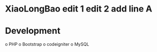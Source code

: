 XiaoLongBao
edit 1
edit 2
add line A
===========

Development
===========
 o PHP
 o Bootstrap
 o codeigniter
 o MySQL
